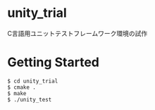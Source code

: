 # unity_trial
C言語用ユニットテストフレームワーク環境の試作

# Getting Started
```
$ cd unity_trial
$ cmake .
$ make
$ ./unity_test
```
